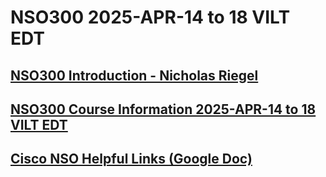 # NSO300 2025-APR-14 to 18 VILT EDT
## [NSO300 Introduction - Nicholas Riegel](https://docs.google.com/presentation/d/1s_gWLKYSq7JMcweBPaNbFPy1UOf5FpjoFrMcv0WEAjM/edit?usp=sharing)

## [NSO300 Course Information 2025-APR-14 to 18 VILT EDT](https://docs.google.com/spreadsheets/d/11LWIeDYxuxbUDR3GRJ3gxgY8CbvWo4eHQIKF5S8PAV0/edit?usp=sharing)

## [Cisco NSO Helpful Links (Google Doc)](https://docs.google.com/document/d/1dTGRx88uR-L1Ivlynb-9a4cDjnyS_0-wYkltnnT7f0I/edit?usp=sharing)

<!-- ## [Mid Course Feedback NSO201 2024-SEP-30 to OCT-3 VILT CDT (Google Form)](https://forms.gle/ejibNHPLZk2ynLdh8)

<!-- Comment -->
